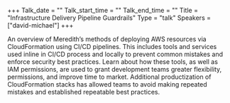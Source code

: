+++
Talk_date = ""
Talk_start_time = ""
Talk_end_time = ""
Title = "Infrastructure Delivery Pipeline Guardrails"
Type = "talk"
Speakers = ["david-michael"]
+++

An overview of Meredith’s methods of deploying AWS resources via CloudFormation using CI/CD pipelines. This includes tools and services used inline in CI/CD process and locally to prevent common mistakes and enforce security best practices. Learn about how these tools, as well as IAM permissions, are used to grant development teams greater flexibility, permissions, and improve time to market. Additional productization of CloudFormation stacks has allowed teams to avoid making repeated mistakes and established repeatable best practices.
